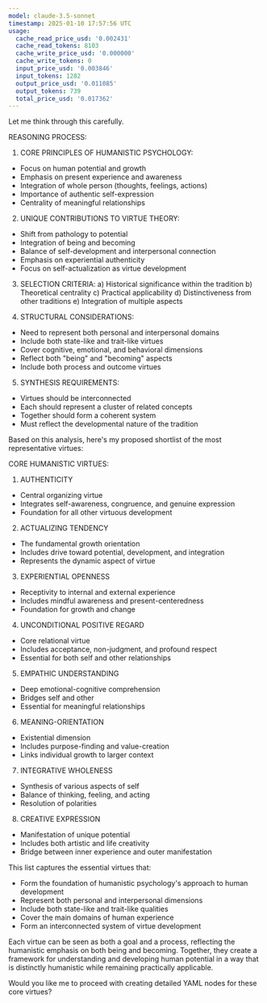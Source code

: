 ```yaml
---
model: claude-3.5-sonnet
timestamp: 2025-01-10 17:57:56 UTC
usage:
  cache_read_price_usd: '0.002431'
  cache_read_tokens: 8103
  cache_write_price_usd: '0.000000'
  cache_write_tokens: 0
  input_price_usd: '0.003846'
  input_tokens: 1282
  output_price_usd: '0.011085'
  output_tokens: 739
  total_price_usd: '0.017362'
---
```


Let me think through this carefully.

REASONING PROCESS:

1. CORE PRINCIPLES OF HUMANISTIC PSYCHOLOGY:
- Focus on human potential and growth
- Emphasis on present experience and awareness
- Integration of whole person (thoughts, feelings, actions)
- Importance of authentic self-expression
- Centrality of meaningful relationships

2. UNIQUE CONTRIBUTIONS TO VIRTUE THEORY:
- Shift from pathology to potential
- Integration of being and becoming
- Balance of self-development and interpersonal connection
- Emphasis on experiential authenticity
- Focus on self-actualization as virtue development

3. SELECTION CRITERIA:
a) Historical significance within the tradition
b) Theoretical centrality
c) Practical applicability
d) Distinctiveness from other traditions
e) Integration of multiple aspects

4. STRUCTURAL CONSIDERATIONS:
- Need to represent both personal and interpersonal domains
- Include both state-like and trait-like virtues
- Cover cognitive, emotional, and behavioral dimensions
- Reflect both "being" and "becoming" aspects
- Include both process and outcome virtues

5. SYNTHESIS REQUIREMENTS:
- Virtues should be interconnected
- Each should represent a cluster of related concepts
- Together should form a coherent system
- Must reflect the developmental nature of the tradition

Based on this analysis, here's my proposed shortlist of the most representative virtues:

CORE HUMANISTIC VIRTUES:

1. AUTHENTICITY
- Central organizing virtue
- Integrates self-awareness, congruence, and genuine expression
- Foundation for all other virtuous development

2. ACTUALIZING TENDENCY
- The fundamental growth orientation
- Includes drive toward potential, development, and integration
- Represents the dynamic aspect of virtue

3. EXPERIENTIAL OPENNESS
- Receptivity to internal and external experience
- Includes mindful awareness and present-centeredness
- Foundation for growth and change

4. UNCONDITIONAL POSITIVE REGARD
- Core relational virtue
- Includes acceptance, non-judgment, and profound respect
- Essential for both self and other relationships

5. EMPATHIC UNDERSTANDING
- Deep emotional-cognitive comprehension
- Bridges self and other
- Essential for meaningful relationships

6. MEANING-ORIENTATION
- Existential dimension
- Includes purpose-finding and value-creation
- Links individual growth to larger context

7. INTEGRATIVE WHOLENESS
- Synthesis of various aspects of self
- Balance of thinking, feeling, and acting
- Resolution of polarities

8. CREATIVE EXPRESSION
- Manifestation of unique potential
- Includes both artistic and life creativity
- Bridge between inner experience and outer manifestation

This list captures the essential virtues that:
- Form the foundation of humanistic psychology's approach to human development
- Represent both personal and interpersonal dimensions
- Include both state-like and trait-like qualities
- Cover the main domains of human experience
- Form an interconnected system of virtue development

Each virtue can be seen as both a goal and a process, reflecting the humanistic emphasis on both being and becoming. Together, they create a framework for understanding and developing human potential in a way that is distinctly humanistic while remaining practically applicable.

Would you like me to proceed with creating detailed YAML nodes for these core virtues?